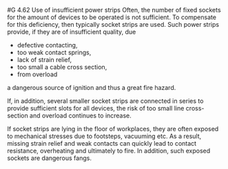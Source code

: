 #G 4.62 Use of insufficient power strips
Often, the number of fixed sockets for the amount of devices to be operated is not sufficient. To compensate for this deficiency, then typically socket strips are used. Such power strips provide, if they are of insufficient quality, due

* defective contacting,
* too weak contact springs,
* lack of strain relief,
* too small a cable cross section,
* from overload


a dangerous source of ignition and thus a great fire hazard.

If, in addition, several smaller socket strips are connected in series to provide sufficient slots for all devices, the risk of too small line cross-section and overload continues to increase.

If socket strips are lying in the floor of workplaces, they are often exposed to mechanical stresses due to footsteps, vacuuming etc. As a result, missing strain relief and weak contacts can quickly lead to contact resistance, overheating and ultimately to fire. In addition, such exposed sockets are dangerous fangs.



